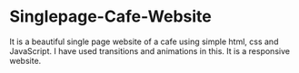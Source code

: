 # Singlepage-Cafe-Website
It is a beautiful single page website of a cafe using simple html, css and JavaScript. I have used transitions and animations in this. It is a responsive website.

